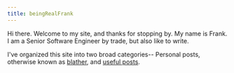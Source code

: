 ```yaml
---
title: beingRealFrank
---
```


Hi there. Welcome to my site, and thanks for stopping by. My name is Frank. I am a Senior Software Engineer by trade, but also like to write. 

I've organized this site into two broad categories-- Personal posts, otherwise known as [blather](/blather/), and [useful posts](/useful/).
